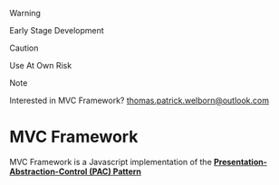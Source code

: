 > [!WARNING]  
> Early Stage Development  

> [!CAUTION]  
> Use At Own Risk  

> [!NOTE]  
> Interested in MVC Framework? 
> thomas.patrick.welborn@outlook.com

# MVC Framework
MVC Framework is a Javascript implementation of the **[Presentation-Abstraction-Control (PAC) Pattern](https://en.wikipedia.org/wiki/Presentation%E2%80%93abstraction%E2%80%93control)**
